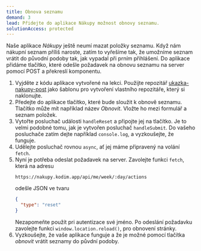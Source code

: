 ```yaml
---
title: Obnova seznamu
demand: 3
lead: Přidejte do aplikace Nákupy možnost obnovy seznamu.
solutionAccess: protected
---
```


Naše aplikace _Nákupy_ ještě neumí mazat položky seznamu. Když nám nákupní seznam příliš naroste, zatím to vyřešíme tak, že umožníme seznam vrátit do původní podoby tak, jak vypadal při prním přihlášení. Do aplikace přidáme tlačítko, které odešle požadavek na obnovu seznamu na server pomocí POST a překreslí komponentu.

1. Vyjděte z kódu aplikace vytvořené na lekci. Použijte repozitář [ukazka-nakupy-post](https://github.com/Czechitas-podklady-WEB/ukazka-nakupy-post) jako šablonu pro vytvoření vlastního repozitáře, který si naklonujte.
1. Předejte do aplikace tlačítko, které bude sloužit k obnově seznamu. Tlačítko může mít například název _Obnovit_. Vložte ho mezi formulář a seznam položek.
1. Vytořte posluchač události `handleReset` a připojte jej na tlačítko. Je to velmi podobné tomu, jak je vytvořen posluchač `handleSubmit`. Do vašeho posluchače zatím dejte například `console.log`, a vyzkoušejte, že funguje.
1. Udělejte posluchač rovnou `async`, ať jej máme připravený na volání `fetch`.
1. Nyní je potřeba odeslat požadavek na server. Zavolejte funkci `fetch`, která na adresu
   ```
   https://nakupy.kodim.app/api/me/week/:day/actions
   ```
   odešle JSON ve tvaru
   ```json
   {
     "type": "reset"
   }
   ```
   Nezapomeňte použít pri autentizace své jméno. Po odeslání požadavku zavolejte funkci `window.location.reload()`, pro obnovení stránky.
1. Vyzkoušejte, že vaše aplikace funguje a že je možné pomocí tlačítka _obnovit_ vrátit seznamy do půvdní podoby.
